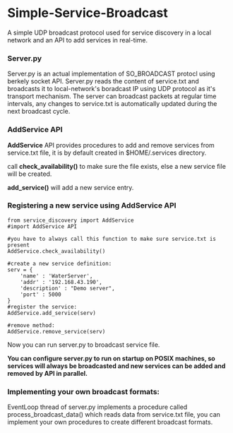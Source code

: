 # Simple-Service-Broadcast
A simple UDP broadcast protocol used for service discovery in a local network and an API to add services in real-time.

<h3>Server.py</h3>
Server.py is an actual implementation of SO_BROADCAST protocl using berkely socket API. Server.py reads the content of service.txt and broadcasts
it to local-network's boradcast IP using UDP protocol as it's transport mechanism. The server can broadcast packets at regular time intervals, any changes
to service.txt is automatically updated during the next broadcast cycle. 

<h3> AddService API </h3>

<strong>AddService</strong> API provides procedures to add and remove services from service.txt file, it is by default created in $HOME/.services directory.

call <strong>check_availability()</strong> to make sure the file exists, else a new service file will be created.

<strong>add_service()</strong> will add a new service entry.

<h3> Registering a new service using AddService API </h3>

``` 
from service_discovery import AddService
#import AddService API

#you have to always call this function to make sure service.txt is present
AddService.check_availability()

#create a new service definition:
serv = {
    'name' : 'WaterServer',
    'addr' : '192.168.43.190',
    'description' : "Demo server",
    'port' : 5000
}
#register the service:
AddService.add_service(serv)

#remove method:
AddService.remove_service(serv)
```

Now you can run server.py to broadcast service file.

<strong>You can configure server.py to run on startup on POSIX machines, so services will always be broadcasted and new services can be added and removed by API in parallel.</strong>

<h3>Implementing your own broadcast formats:</h3>

EventLoop thread of server.py implements a procedure called process_broadcast_data() which reads data from service.txt file, you can implement your own procedures to create different broadcast formats.


